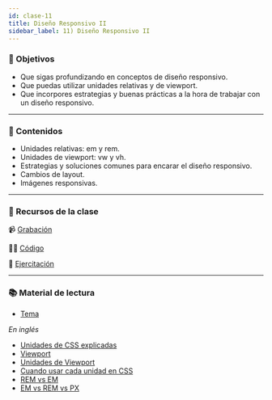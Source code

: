 ```yaml
---
id: clase-11
title: Diseño Responsivo II
sidebar_label: 11) Diseño Responsivo II
---
```


### 🏁 Objetivos

- Que sigas profundizando en conceptos de diseño responsivo.
- Que puedas utilizar unidades relativas y de viewport.
- Que incorpores estrategias y buenas prácticas a la hora de trabajar con un diseño responsivo.

---

### 📝 Contenidos

- Unidades relativas: em y rem.
- Unidades de viewport: vw y vh.
- Estrategias y soluciones comunes para encarar el diseño responsivo.
- Cambios de layout.
- Imágenes responsivas.

---

### 🚀 Recursos de la clase

📹 [Grabación]()

👩‍💻 [Código]()

💪 [Ejercitación](https://github.com/Ada-IT/ejercicios-frontend/blob/master/modulo-1/ejercicios/11-dise%C3%B1o-responsivo-II.md)

---

### 📚 Material de lectura

- [Tema](https://www.notion.so/pabloh/www.github.com)

_En inglés_

- [Unidades de CSS explicadas](https://alligator.io/css/css-units-explained/)
- [Viewport](https://alligator.io/css/viewport-units/)
- [Unidades de Viewport](https://ishadeed.com/article/viewport-units/)
- [Cuando usar cada unidad en CSS](https://daveredfern.com/use-units-css/)
- [REM vs EM](https://zellwk.com/blog/rem-vs-em/)
- [EM vs REM vs PX](https://engageinteractive.co.uk/blog/em-vs-rem-vs-px)
